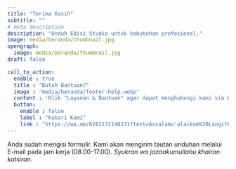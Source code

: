 ```yaml
---
title: "Terima Kasih"
subtitle: ""
# meta description
description: "Unduh Edisi Studio untuk kebutuhan profesional."
image: media/beranda/thumbnail.jpg
opengraph:
  image: media/beranda/thumbnail.jpg
draft: false

call_to_action:
  enable : true
  title : "Butuh Bantuan?"
  image : "media/beranda/footer-help.webp"
  content : 'Klik "Layanan & Bantuan" agar dapat menghubungi kami via WhatsApp atau Telegram. Balasan akan direspon 1x3 jam.'
  button:
    enable : false
    label : "Kabari Kami"
    link : "https://wa.me/6282131146131?text=Assalamu'alaikum%20LangitKetujuh.%0A"
---
```


Anda sudah mengisi formulir. Kami akan mengirim tautan unduhan melalui E-mail pada jam kerja (08.00-17.00).
_Syukran wa jazaakumullahu khairan katsiran._

